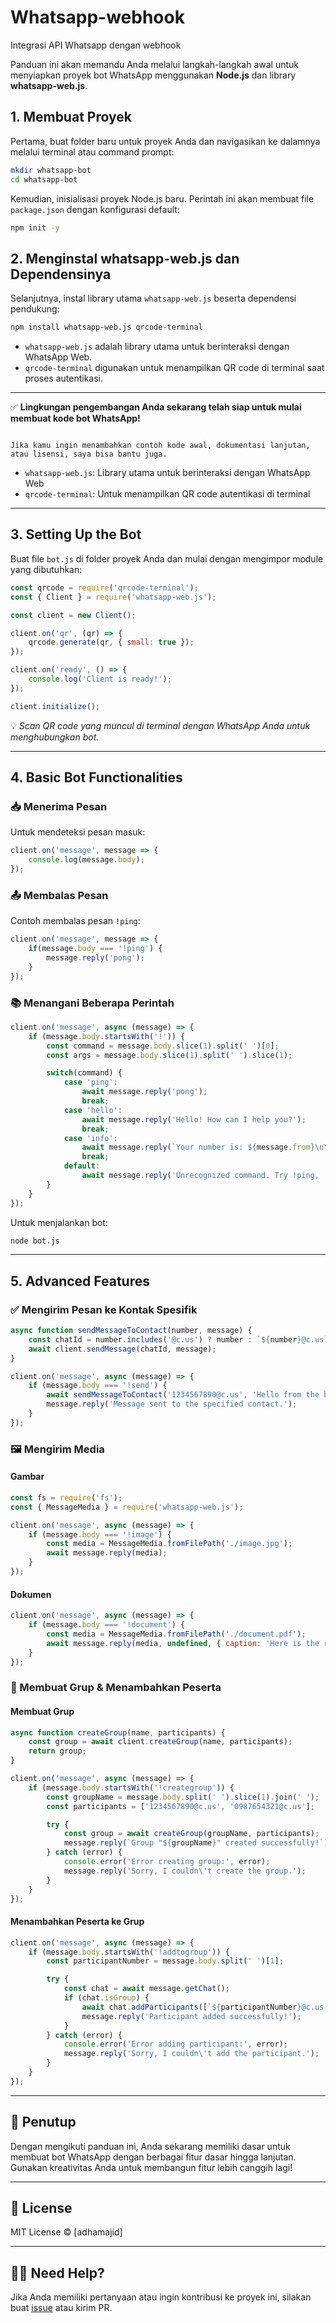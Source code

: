 # Whatsapp-webhook
Integrasi API Whatsapp dengan webhook

Panduan ini akan memandu Anda melalui langkah-langkah awal untuk menyiapkan proyek bot WhatsApp menggunakan **Node.js** dan library **whatsapp-web.js**.

## 1. Membuat Proyek

Pertama, buat folder baru untuk proyek Anda dan navigasikan ke dalamnya melalui terminal atau command prompt:

```bash
mkdir whatsapp-bot
cd whatsapp-bot
````

Kemudian, inisialisasi proyek Node.js baru. Perintah ini akan membuat file `package.json` dengan konfigurasi default:

```bash
npm init -y
```

## 2. Menginstal whatsapp-web.js dan Dependensinya

Selanjutnya, instal library utama `whatsapp-web.js` beserta dependensi pendukung:

```bash
npm install whatsapp-web.js qrcode-terminal
```

* `whatsapp-web.js` adalah library utama untuk berinteraksi dengan WhatsApp Web.
* `qrcode-terminal` digunakan untuk menampilkan QR code di terminal saat proses autentikasi.

---

✅ **Lingkungan pengembangan Anda sekarang telah siap untuk mulai membuat kode bot WhatsApp!**

```

Jika kamu ingin menambahkan contoh kode awal, dokumentasi lanjutan, atau lisensi, saya bisa bantu juga.
```

- `whatsapp-web.js`: Library utama untuk berinteraksi dengan WhatsApp Web
- `qrcode-terminal`: Untuk menampilkan QR code autentikasi di terminal

---

## 3. Setting Up the Bot

Buat file `bot.js` di folder proyek Anda dan mulai dengan mengimpor module yang dibutuhkan:

```js
const qrcode = require('qrcode-terminal');
const { Client } = require('whatsapp-web.js');

const client = new Client();

client.on('qr', (qr) => {
    qrcode.generate(qr, { small: true });
});

client.on('ready', () => {
    console.log('Client is ready!');
});

client.initialize();
```

💡 *Scan QR code yang muncul di terminal dengan WhatsApp Anda untuk menghubungkan bot.*

---

## 4. Basic Bot Functionalities

### 📥 Menerima Pesan

Untuk mendeteksi pesan masuk:

```js
client.on('message', message => {
    console.log(message.body);
});
```

### 📤 Membalas Pesan

Contoh membalas pesan `!ping`:

```js
client.on('message', message => {
    if(message.body === '!ping') {
        message.reply('pong');
    }
});
```

### 📚 Menangani Beberapa Perintah

```js
client.on('message', async (message) => {
    if (message.body.startsWith('!')) {
        const command = message.body.slice(1).split(' ')[0];
        const args = message.body.slice(1).split(' ').slice(1);

        switch(command) {
            case 'ping':
                await message.reply('pong');
                break;
            case 'hello':
                await message.reply('Hello! How can I help you?');
                break;
            case 'info':
                await message.reply(`Your number is: ${message.from}\nYou sent: ${args.join(' ')}`);
                break;
            default:
                await message.reply('Unrecognized command. Try !ping, !hello, or !info.');
        }
    }
});
```

Untuk menjalankan bot:

```bash
node bot.js
```

---

## 5. Advanced Features

### ✅ Mengirim Pesan ke Kontak Spesifik

```js
async function sendMessageToContact(number, message) {
    const chatId = number.includes('@c.us') ? number : `${number}@c.us`;
    await client.sendMessage(chatId, message);
}

client.on('message', async (message) => {
    if (message.body === '!send') {
        await sendMessageToContact('1234567890@c.us', 'Hello from the bot!');
        message.reply('Message sent to the specified contact.');
    }
});
```

### 🖼️ Mengirim Media

#### Gambar

```js
const fs = require('fs');
const { MessageMedia } = require('whatsapp-web.js');

client.on('message', async (message) => {
    if (message.body === '!image') {
        const media = MessageMedia.fromFilePath('./image.jpg');
        await message.reply(media);
    }
});
```

#### Dokumen

```js
client.on('message', async (message) => {
    if (message.body === '!document') {
        const media = MessageMedia.fromFilePath('./document.pdf');
        await message.reply(media, undefined, { caption: 'Here is the requested document' });
    }
});
```

### 👥 Membuat Grup & Menambahkan Peserta

#### Membuat Grup

```js
async function createGroup(name, participants) {
    const group = await client.createGroup(name, participants);
    return group;
}

client.on('message', async (message) => {
    if (message.body.startsWith('!creategroup')) {
        const groupName = message.body.split(' ').slice(1).join(' ');
        const participants = ['1234567890@c.us', '0987654321@c.us'];

        try {
            const group = await createGroup(groupName, participants);
            message.reply(`Group "${groupName}" created successfully!`);
        } catch (error) {
            console.error('Error creating group:', error);
            message.reply('Sorry, I couldn\'t create the group.');
        }
    }
});
```

#### Menambahkan Peserta ke Grup

```js
client.on('message', async (message) => {
    if (message.body.startsWith('!addtogroup')) {
        const participantNumber = message.body.split(' ')[1];

        try {
            const chat = await message.getChat();
            if (chat.isGroup) {
                await chat.addParticipants([`${participantNumber}@c.us`]);
                message.reply('Participant added successfully!');
            }
        } catch (error) {
            console.error('Error adding participant:', error);
            message.reply('Sorry, I couldn\'t add the participant.');
        }
    }
});
```

---

## 🚀 Penutup

Dengan mengikuti panduan ini, Anda sekarang memiliki dasar untuk membuat bot WhatsApp dengan berbagai fitur dasar hingga lanjutan.  
Gunakan kreativitas Anda untuk membangun fitur lebih canggih lagi!

---

## 📄 License

MIT License © [adhamajid]

---

## 🙋‍♂️ Need Help?

Jika Anda memiliki pertanyaan atau ingin kontribusi ke proyek ini, silakan buat [issue](https://github.com/adhamajid/whatsapp-webhook/issues) atau kirim PR.
